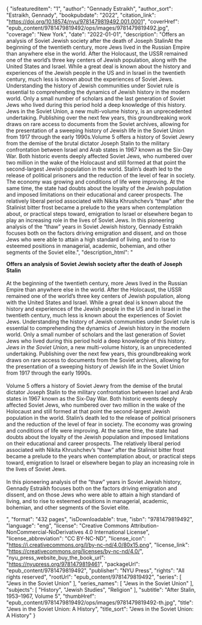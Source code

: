 {
  "isfeatureditem": "1",
  "author": "Gennady Estraikh",
  "author_sort": "Estraikh, Gennady",
  "bookpubdate": "2022",
  "citation_link": "https://doi.org/10.18574/nyu/9781479819492.001.0001",
  "coverHref": "epub_content/9781479819492/ops/images/9781479819492.jpg",
  "coverage": "New York",
  "date": "2022-01-01",
  "description": "Offers an analysis of Soviet Jewish society after the death of Joseph StalinAt the beginning of the twentieth century, more Jews lived in the Russian Empire than anywhere else in the world. After the Holocaust, the USSR remained one of the world’s three key centers of Jewish population, along with the United States and Israel. While a great deal is known about the history and experiences of the Jewish people in the US and in Israel in the twentieth century, much less is known about the experiences of Soviet Jews. Understanding the history of Jewish communities under Soviet rule is essential to comprehending the dynamics of Jewish history in the modern world. Only a small number of scholars and the last generation of Soviet Jews who lived during this period hold a deep knowledge of this history. Jews in the Soviet Union, a new multi-volume history, is an unprecedented undertaking. Publishing over the next few years, this groundbreaking work draws on rare access to documents from the Soviet archives, allowing for the presentation of a sweeping history of Jewish life in the Soviet Union from 1917 through the early 1990s.Volume 5 offers a history of Soviet Jewry from the demise of the brutal dictator Joseph Stalin to the military confrontation between Israel and Arab states in 1967 known as the Six-Day War. Both historic events deeply affected Soviet Jews, who numbered over two million in the wake of the Holocaust and still formed at that point the second-largest Jewish population in the world. Stalin’s death led to the release of political prisoners and the reduction of the level of fear in society. The economy was growing and conditions of life were improving. At the same time, the state had doubts about the loyalty of the Jewish population and imposed limitations on their educational and career prospects. The relatively liberal period associated with Nikita Khrushchev’s “thaw” after the Stalinist bitter frost became a prelude to the years when contemplation about, or practical steps toward, emigration to Israel or elsewhere began to play an increasing role in the lives of Soviet Jews. In this pioneering analysis of the “thaw” years in Soviet Jewish history, Gennady Estraikh focuses both on the factors driving emigration and dissent, and on those Jews who were able to attain a high standard of living, and to rise to esteemed positions in managerial, academic, bohemian, and other segments of the Soviet elite.",
  "description_html": "<p><b>Offers an analysis of Soviet Jewish society after the death of Joseph Stalin</b><br><br>At the beginning of the twentieth century, more Jews lived in the Russian Empire than anywhere else in the world. After the Holocaust, the USSR remained one of the world’s three key centers of Jewish population, along with the United States and Israel. While a great deal is known about the history and experiences of the Jewish people in the US and in Israel in the twentieth century, much less is known about the experiences of Soviet Jews. Understanding the history of Jewish communities under Soviet rule is essential to comprehending the dynamics of Jewish history in the modern world. Only a small number of scholars and the last generation of Soviet Jews who lived during this period hold a deep knowledge of this history. <i>Jews in the Soviet Union</i>, a new multi-volume history, is an unprecedented undertaking. Publishing over the next few years, this groundbreaking work draws on rare access to documents from the Soviet archives, allowing for the presentation of a sweeping history of Jewish life in the Soviet Union from 1917 through the early 1990s.<br><br>Volume 5 offers a history of Soviet Jewry from the demise of the brutal dictator Joseph Stalin to the military confrontation between Israel and Arab states in 1967 known as the Six-Day War. Both historic events deeply affected Soviet Jews, who numbered over two million in the wake of the Holocaust and still formed at that point the second-largest Jewish population in the world. Stalin’s death led to the release of political prisoners and the reduction of the level of fear in society. The economy was growing and conditions of life were improving. At the same time, the state had doubts about the loyalty of the Jewish population and imposed limitations on their educational and career prospects. The relatively liberal period associated with Nikita Khrushchev’s “thaw” after the Stalinist bitter frost became a prelude to the years when contemplation about, or practical steps toward, emigration to Israel or elsewhere began to play an increasing role in the lives of Soviet Jews. <br><br>In this pioneering analysis of the “thaw” years in Soviet Jewish history, Gennady Estraikh focuses both on the factors driving emigration and dissent, and on those Jews who were able to attain a high standard of living, and to rise to esteemed positions in managerial, academic, bohemian, and other segments of the Soviet elite.</p>",
  "format": "432 pages",
  "isDownloadable": true,
  "isbn": "9781479819492",
  "language": "eng",
  "license": "Creative Commons Attribution-NonCommercial-NoDerivatives 4.0 International License",
  "license_abbreviation": "CC BY-NC-ND",
  "license_icon": "https://i.creativecommons.org/l/by-nc-nd/4.0/80x15.png",
  "license_link": "https://creativecommons.org/licenses/by-nc-nd/4.0/",
  "nyu_press_website_buy_the_book_url": "https://nyupress.org/9781479819461",
  "packageUrl": "epub_content/9781479819492",
  "publisher": "NYU Press",
  "rights": "All rights reserved",
  "rootUrl": "epub_content/9781479819492",
  "series": [
    "Jews in the Soviet Union"
  ],
  "series_names": [
    "Jews in the Soviet Union"
  ],
  "subjects": [
    "History",
    "Jewish Studies",
    "Religion"
  ],
  "subtitle": "After Stalin, 1953–1967, Volume 5",
  "thumbHref": "epub_content/9781479819492/ops/images/9781479819492-th.jpg",
  "title": "Jews in the Soviet Union: A History",
  "title_sort": "Jews in the Soviet Union: A History"
}
